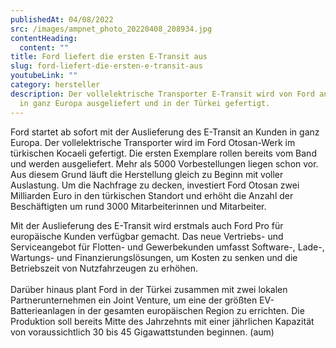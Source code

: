 ```yaml
---
publishedAt: 04/08/2022
src: /images/ampnet_photo_20220408_208934.jpg
contentHeading:
  content: ""
title: Ford liefert die ersten E-Transit aus
slug: ford-liefert-die-ersten-e-transit-aus
youtubeLink: ""
category: hersteller
description: Der vollelektrische Transporter E-Transit wird von Ford an Kunden
  in ganz Europa ausgeliefert und in der Türkei gefertigt.
---
```

Ford startet ab sofort mit der Auslieferung des E-Transit an Kunden in ganz Europa. Der vollelektrische Transporter wird im Ford Otosan-Werk im türkischen Kocaeli gefertigt. Die ersten Exemplare rollen bereits vom Band und werden ausgeliefert. Mehr als 5000 Vorbestellungen liegen schon vor. Aus diesem Grund läuft die Herstellung gleich zu Beginn mit voller Auslastung. Um die Nachfrage zu decken, investiert Ford Otosan zwei Milliarden Euro in den türkischen Standort und erhöht die Anzahl der Beschäftigten um rund 3000 Mitarbeiterinnen und Mitarbeiter.

Mit der Auslieferung des E-Transit wird erstmals auch Ford Pro für europäische Kunden verfügbar gemacht. Das neue Vertriebs- und Serviceangebot für Flotten- und Gewerbekunden umfasst Software-, Lade-, Wartungs- und Finanzierungslösungen, um Kosten zu senken und die Betriebszeit von Nutzfahrzeugen zu erhöhen.\
\
Darüber hinaus plant Ford in der Türkei zusammen mit zwei lokalen Partnerunternehmen ein Joint Venture, um eine der größten EV-Batterieanlagen in der gesamten europäischen Region zu errichten. Die Produktion soll bereits Mitte des Jahrzehnts mit einer jährlichen Kapazität von voraussichtlich 30 bis 45 Gigawattstunden beginnen. (aum)
